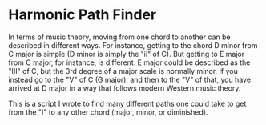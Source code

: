 # Harmonic Path Finder

In terms of music theory, moving from one chord to another can be described in different ways.
For instance, getting to the chord D minor from C major is simple (D minor is simply the "ii" of C).
But getting to E major from C major, for instance, is different. E major could be described as the "III" of C, but the 3rd degree of a major scale is normally minor.
If you instead go to the "V" of C (G major), and then to the "V" of that, you have arrived at D major in a way that follows modern Western music theory.

This is a script I wrote to find many different paths one could take to get from the "I" to any other chord (major, minor, or diminished).
